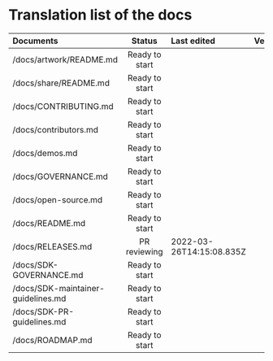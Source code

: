 # Translation list of the docs

| Documents   |   Status     |  Last edited |    Version |
| :---------  | :---------: | :---------   | :---------: |
| /docs/artwork/README.md |   Ready to start   |       |     -      |
| /docs/share/README.md  |   Ready to start   |       |      -   |
| /docs/CONTRIBUTING.md |   Ready to start   |       |       -    |
| /docs/contributors.md |   Ready to start   |       |      -   |
| /docs/demos.md |   Ready to start   |       |      -   |
| /docs/GOVERNANCE.md |   Ready to start   |       |    -     |
| /docs/open-source.md |   Ready to start   |       |      -     |
| /docs/README.md |   Ready to start   |       |      -   |
| /docs/RELEASES.md |   PR reviewing   |    2022-03-26T14:15:08.835Z   |     -    |
| /docs/SDK-GOVERNANCE.md |   Ready to start   |       |     -    |
| /docs/SDK-maintainer-guidelines.md |   Ready to start   |       |     -    |
| /docs/SDK-PR-guidelines.md |   Ready to start   |       |    -     |
| /docs/ROADMAP.md |   Ready to start   |       |     -     |